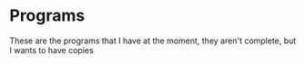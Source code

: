 # Programs
These are the programs that I have at the moment, they aren't complete, but I wants to have copies
